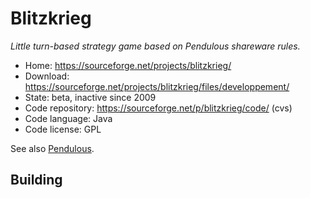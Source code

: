 # Blitzkrieg

_Little turn-based strategy game based on Pendulous shareware rules._

- Home: https://sourceforge.net/projects/blitzkrieg/
- Download: https://sourceforge.net/projects/blitzkrieg/files/developpement/
- State: beta, inactive since 2009
- Code repository: https://sourceforge.net/p/blitzkrieg/code/ (cvs)
- Code language: Java
- Code license: GPL

See also [Pendulous](http://www.blackfalcongames.net/?p=225).

## Building

